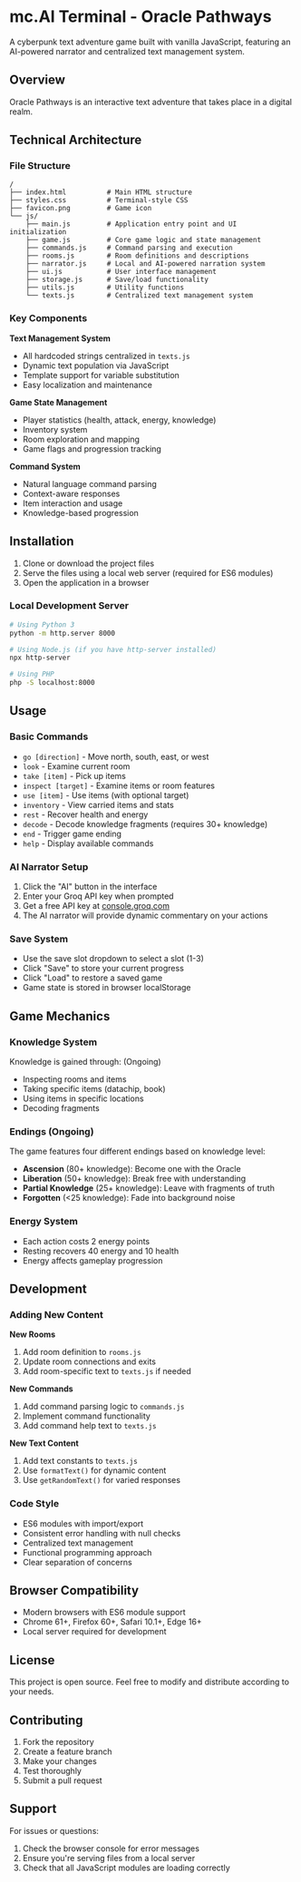 # mc.AI Terminal - Oracle Pathways

A cyberpunk text adventure game built with vanilla JavaScript, featuring an AI-powered narrator and centralized text management system.

## Overview

Oracle Pathways is an interactive text adventure that takes place in a digital realm.

## Technical Architecture

### File Structure

```
/
├── index.html          # Main HTML structure
├── styles.css          # Terminal-style CSS
├── favicon.png         # Game icon
└── js/
    ├── main.js         # Application entry point and UI initialization
    ├── game.js         # Core game logic and state management
    ├── commands.js     # Command parsing and execution
    ├── rooms.js        # Room definitions and descriptions
    ├── narrator.js     # Local and AI-powered narration system
    ├── ui.js           # User interface management
    ├── storage.js      # Save/load functionality
    ├── utils.js        # Utility functions
    └── texts.js        # Centralized text management system
```

### Key Components

**Text Management System**
- All hardcoded strings centralized in `texts.js`
- Dynamic text population via JavaScript
- Template support for variable substitution
- Easy localization and maintenance

**Game State Management**
- Player statistics (health, attack, energy, knowledge)
- Inventory system
- Room exploration and mapping
- Game flags and progression tracking

**Command System**
- Natural language command parsing
- Context-aware responses
- Item interaction and usage
- Knowledge-based progression

## Installation

1. Clone or download the project files
2. Serve the files using a local web server (required for ES6 modules)
3. Open the application in a browser

### Local Development Server

```bash
# Using Python 3
python -m http.server 8000

# Using Node.js (if you have http-server installed)
npx http-server

# Using PHP
php -S localhost:8000
```

## Usage

### Basic Commands

- `go [direction]` - Move north, south, east, or west
- `look` - Examine current room
- `take [item]` - Pick up items
- `inspect [target]` - Examine items or room features
- `use [item]` - Use items (with optional target)
- `inventory` - View carried items and stats
- `rest` - Recover health and energy
- `decode` - Decode knowledge fragments (requires 30+ knowledge)
- `end` - Trigger game ending
- `help` - Display available commands

### AI Narrator Setup

1. Click the "AI" button in the interface
2. Enter your Groq API key when prompted
3. Get a free API key at [console.groq.com](https://console.groq.com)
4. The AI narrator will provide dynamic commentary on your actions

### Save System

- Use the save slot dropdown to select a slot (1-3)
- Click "Save" to store your current progress
- Click "Load" to restore a saved game
- Game state is stored in browser localStorage

## Game Mechanics

### Knowledge System

Knowledge is gained through: (Ongoing)
- Inspecting rooms and items
- Taking specific items (datachip, book)
- Using items in specific locations
- Decoding fragments

### Endings (Ongoing)

The game features four different endings based on knowledge level:
- **Ascension** (80+ knowledge): Become one with the Oracle
- **Liberation** (50+ knowledge): Break free with understanding
- **Partial Knowledge** (25+ knowledge): Leave with fragments of truth
- **Forgotten** (<25 knowledge): Fade into background noise

### Energy System

- Each action costs 2 energy points
- Resting recovers 40 energy and 10 health
- Energy affects gameplay progression

## Development

### Adding New Content

**New Rooms**
1. Add room definition to `rooms.js`
2. Update room connections and exits
3. Add room-specific text to `texts.js` if needed

**New Commands**
1. Add command parsing logic to `commands.js`
2. Implement command functionality
3. Add command help text to `texts.js`

**New Text Content**
1. Add text constants to `texts.js`
2. Use `formatText()` for dynamic content
3. Use `getRandomText()` for varied responses

### Code Style

- ES6 modules with import/export
- Consistent error handling with null checks
- Centralized text management
- Functional programming approach
- Clear separation of concerns

## Browser Compatibility

- Modern browsers with ES6 module support
- Chrome 61+, Firefox 60+, Safari 10.1+, Edge 16+
- Local server required for development

## License

This project is open source. Feel free to modify and distribute according to your needs.

## Contributing

1. Fork the repository
2. Create a feature branch
3. Make your changes
4. Test thoroughly
5. Submit a pull request

## Support

For issues or questions:
1. Check the browser console for error messages
2. Ensure you're serving files from a local server
3. Check that all JavaScript modules are loading correctly
